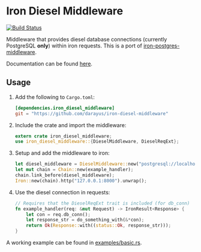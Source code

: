 # Iron Diesel Middleware
[![Build Status](https://travis-ci.org/darayus/iron-diesel-middleware.svg?branch=master)](https://travis-ci.org/darayus/iron-diesel-middleware)

Middleware that provides diesel database connections (currently
PostgreSQL **only**) within iron requests. This is a port of
[iron-postgres-middleware](https://github.com/martinsp/iron-postgres-middleware).

Documentation can be found [here](https://docs.darayus.com/iron_diesel_middleware/iron_diesel_middleware/).

## Usage

1. Add the following to `Cargo.toml`:

   ```toml
   [dependencies.iron_diesel_middleware]
   git = "https://github.com/darayus/iron-diesel-middleware"
   ```
2. Include the crate and import the middleware:

   ```rust
   extern crate iron_diesel_middleware;
   use iron_diesel_middleware::{DieselMiddleware, DieselReqExt};
   ```
3. Setup and add the middleware to iron:

   ```rust
   let diesel_middleware = DieselMiddleware::new("postgresql://localhost/example_middleware").unwrap();
   let mut chain = Chain::new(example_handler);
   chain.link_before(diesel_middleware);
   Iron::new(chain).http("127.0.0.1:8000").unwrap();
   ```
4. Use the diesel connection in requests:
   
   ```rust
   // Requires that the DieselReqExt trait is included (for db_conn)
   fn example_handler(req: &mut Request) -> IronResult<Response> {
       let con = req.db_conn();
       let response_str = do_something_with(&*con);
       return Ok(Response::with((status::Ok, response_str)));
   }
   ```

A working example can be found in [examples/basic.rs](examples/basic.rs).
